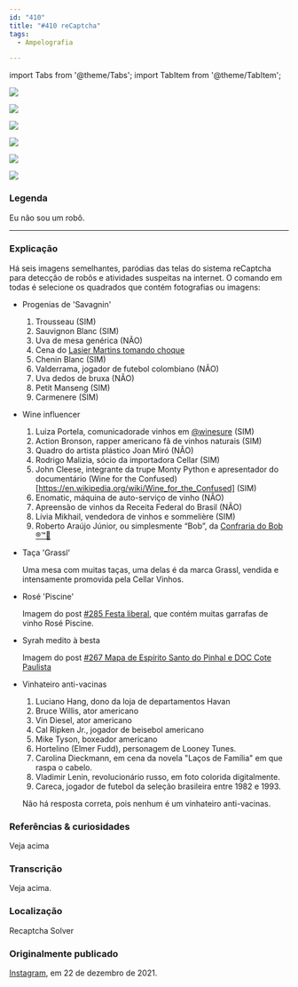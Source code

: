 ```yaml
---
id: "410"
title: "#410 reCaptcha"
tags:
  - Ampelografia

---
```


import Tabs from '@theme/Tabs';
import TabItem from '@theme/TabItem';

<Tabs>
  <TabItem value="1" label="1" default>

![](https://bebiodicionario-com.s3.amazonaws.com/media/posts/202112/269787924_332068581821587_7094303604973833825_n_17922053558077396.jpg)

  </TabItem>
  <TabItem value="2" label="2">

![](https://bebiodicionario-com.s3.amazonaws.com/media/posts/202112/269736215_592594088519656_7911722302337862886_n_17933991760758643.jpg)

  </TabItem>
  <TabItem value="3" label="3">

![](https://bebiodicionario-com.s3.amazonaws.com/media/posts/202112/269763856_395242732356570_3908453475934291503_n_17869231940597730.jpg)

  </TabItem>
  <TabItem value="4" label="4">

![](https://bebiodicionario-com.s3.amazonaws.com/media/posts/202112/269710702_3148160648840531_4820582487607073297_n_17927614933875401.jpg)

  </TabItem>
  <TabItem value="5" label="5">

![](https://bebiodicionario-com.s3.amazonaws.com/media/posts/202112/269795192_609199100292461_7601798976730732220_n_17884612556559238.jpg)

  </TabItem>
  <TabItem value="6" label="6">

![](https://bebiodicionario-com.s3.amazonaws.com/media/posts/202112/269715014_582563506177809_7493266587747980998_n_18104017867283124.jpg)

  </TabItem>
</Tabs>

### Legenda
Eu não sou um robô.

---

### Explicação
Há seis imagens semelhantes, paródias das telas do sistema reCaptcha para detecção de robôs e atividades suspeitas na internet. O comando em todas é selecione os quadrados que contém fotografias ou imagens:
- Progenias de 'Savagnin'
	1.  Trousseau (SIM)
	2.  Sauvignon Blanc (SIM)
	3.  Uva de mesa genérica (NÃO)
	4.  Cena do [Lasier Martins tomando choque](https://www.youtube.com/watch?v=U9CXtycJz_g)
	5.  Chenin Blanc (SIM)
	6.  Valderrama, jogador de futebol colombiano (NÃO)
	7.  Uva dedos de bruxa (NÃO)
	8.  Petit Manseng (SIM)
	9.  Carmenere (SIM)
- Wine influencer
	1. Luiza Portela, comunicadorade vinhos em [@winesure](https://www.instagram.com/winesure/?hl=en) (SIM)
	2. Action Bronson, rapper americano fã de vinhos naturais (SIM)
	3. Quadro do artista plástico Joan Miró (NÃO)
	4. Rodrigo Malizia, sócio da importadora Cellar (SIM)
	5. John Cleese, integrante da trupe Monty Python e apresentador do documentário (Wine for the Confused)[https://en.wikipedia.org/wiki/Wine_for_the_Confused] (SIM)
	6. Enomatic, máquina de auto-serviço de vinho (NÃO)
	7. Apreensão de vinhos da Receita Federal do Brasil (NÃO)
	8. Lívia Mikhail, vendedora de vinhos e sommelière (SIM)
	9. Roberto Araújo Júnior, ou simplesmente “Bob”, da [Confraria do Bob ®™🍷](https://www.instagram.com/confrariadobob/?hl=en)
- Taça 'Grassl'

	Uma mesa com muitas taças, uma delas é da marca Grassl, vendida e intensamente promovida pela Cellar Vinhos.

- Rosé 'Piscine'
	
	Imagem do post [#285 Festa liberal](285), que contém muitas garrafas de vinho Rosé Piscine.

- Syrah medito à besta
	
	Imagem do post [#267 Mapa de Espírito Santo do Pinhal e DOC Cote Paulista](267)

- Vinhateiro anti-vacinas
	1. Luciano Hang, dono da loja de departamentos Havan
	2. Bruce Willis, ator americano
	3. Vin Diesel, ator americano
	4. Cal Ripken Jr., jogador de beisebol americano
	5. Mike Tyson, boxeador americano
	6. Hortelino (Elmer Fudd), personagem de Looney Tunes. 
	7. Carolina Dieckmann, em cena da novela "Laços de Família" em que raspa o cabelo.
	8. Vladimir Lenin, revolucionário russo, em foto colorida digitalmente.
	9. Careca, jogador de futebol da seleção brasileira entre 1982 e 1993. 

	Não há resposta correta, pois nenhum é um vinhateiro anti-vacinas.

### Referências & curiosidades
Veja acima

### Transcrição
Veja acima.

### Localização
Recaptcha Solver

### Originalmente publicado 
[Instagram](https://www.instagram.com/p/CXycVZdrD5_/), em 22 de dezembro de 2021.
